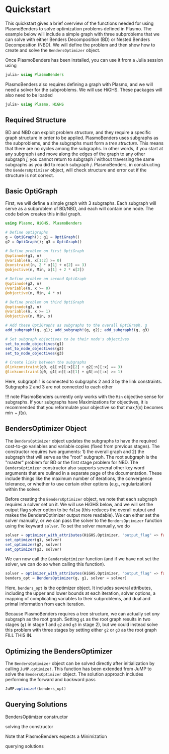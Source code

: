 # Quickstart

This quickstart gives a brief overview of the functions needed for using PlasmoBenders to solve optimization problems defined in Plasmo. The example below will include a simple graph with three subproblems that we can solve with either Benders Decomposition (BD) or Nested Benders Decomposition (NBD). We will define the problem and then show how to create and solve the `BendersOptimizer` object.

Once PlasmoBenders has been installed, you can use it from a Julia session using 

```julia 
julia> using PlasmoBenders
```

PlasmoBenders also requires defining a graph with Plasmo, and we will need a solver for the subproblems. We will use HiGHS. These packages will also need to be loaded
```julia
julia> using Plasmo, HiGHS
```

## Required Structure

BD and NBD can exploit problem _structure_, and they require a specific graph structure in order to be applied. PlasmoBenders uses subgraphs as the subproblems, and the subgraphs must form a _tree structure_. This means that there are no cycles among the subgraphs. In other words, if you start at any subgraph $i$ and move along the edges of the graph to any other subgraph $j$, you cannot return to subgraph $i$ without traversing the same subgraphs as you did to reach subgraph $j$. PlasmoBenders, in constructing the `BendersOptimizer` object, will check structure and error out if the structure is not correct.

## Basic OptiGraph

First, we will define a simple graph with 3 subgraphs. Each subgraph will serve as a subproblem of BD/NBD, and each will contain one node. The code below creates this initial graph. 

```julia
using Plasmo, HiGHS, PlasmoBenders

# Define optigraphs
g = OptiGraph(); g1 = OptiGraph()
g2 = OptiGraph(); g3 = OptiGraph()

# Define problem on first OptiGraph
@optinode(g1, n)
@variable(n, x[1:2] >= 0)
@constraint(n, 2 * x[1] + x[2] == 3)
@objective(n, Min, x[1] + 2 * x[2])

# Define problem on second OptiGraph
@optinode(g2, n)
@variable(n, x >= 0)
@objective(n, Min, 4 * x)

# Define problem on third OptiGraph
@optinode(g3, n)
@variable(n, x >= 1)
@objective(n, Min, x)

# Add these OptiGraphs as subgraphs to the overall OptiGraph, g
add_subgraph!(g, g1); add_subgraph!(g, g2); add_subgraph!(g, g3)

# Set subgraph objectives to be their node's objectives
set_to_node_objectives(g1)
set_to_node_objectives(g2)
set_to_node_objectives(g3)

# Create links between the subgraphs
@linkconstraint(g0, g1[:n][:x][2] + g2[:n][:x] == 3)
@linkconstraint(g0, g1[:n][:x][1] + g3[:n][:x] >= 1)
```

Here, subgraph 1 is connected to subgraphs 2 and 3 by the link constraints. Subgraphs 2 and 3 are not connected to each other

!!! note
    PlasmoBenders currently only works with the `Min` objective sense for subgraphs. If your subgraphs have Maximizations for objectives, it is recommended that you reformulate your objective so that $\max f(x)$ becomes $\min -f(x)$.
    
## BendersOptimizer Object
The `BendersOptimizer` object updates the subgraphs to have the required cost-to-go variables and variable copies (fixed from previous stages). The constructor requires two arguments: 1) the overall graph and 2) the subgraph that will serve as the "root" subgraph. The root subgraph is the "master" problem for BD or the first stage problem for NBD. The `BendersOptimizer` constructor also supports several other key word arguments that are oulined in a separate page of the documentation. These include things like the maximum number of iterations, the convergence tolerance, or whether to use certain other options (e.g., regularization) within the solver. 

Before creating the `BendersOptimizer` object, we note that each subgraph requires a solver set on it. We will use HiGHS below, and we will set the output flag solver option to be `false` (this reduces the overall output and makes the BendersOptimizer output more readable). We can either set the solver manually, or we can pass the solver to the `BendersOptimizer` function using the keyward `solver`. To set the solver manually, we do
```julia
solver = optimizer_with_attributes(HiGHS.Optimizer, "output_flag" => false)
set_optimizer(g1, solver)
set_optimizer(g2, solver)
set_optimizer(g3, solver)
```

We can now call the `BendersOptimizer` function (and if we have not set the solver, we can do so when calling this function).

```julia
solver = optimizer_with_attributes(HiGHS.Optimizer, "output_flag" => false)
benders_opt = BendersOptimizer(g, g1, solver = solver)
```

Here, `benders_opt` is the optimizer object. It includes several attributes, including the upper and lower bounds at each iteration, solver options, a mapping of complicating variables to their subproblems, and dual and primal information from each iteration. 

Because PlasmoBenders requires a tree structure, we can actually set _any_ subgraph as the root graph. Setting `g1` as the root graph results in two stages (`g1` in stage 1 and `g2` and `g3` in stage 2), but we could instead solve this problem with three stages by setting either `g2` or `g3` as the root graph FILL THIS IN.

## Optimizing the BendersOptimizer

The `BendersOptimizer` object can be solved directly after initialization by calling `JuMP.optimize!`. This function has been extended from JuMP to solve the `BendersOptimizer` object. The solution approach includes performing the forward and backward pass

```julia
JuMP.optimize!(benders_opt)
```

## Querying Solutions




BendersOptimizer constructor

solving the constructor

Note that PlasmoBenders expects a Minimization

querying solutions